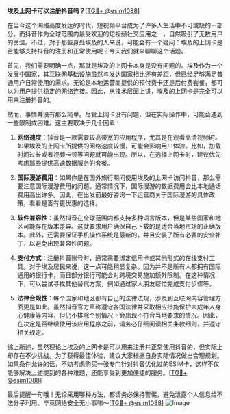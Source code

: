 **埃及上网卡可以注册抖音吗？**[[TG💪+ @esim1088](https://t.me/s/esim1088)]

在当今这个网络高度发达的时代，短视频平台成为了许多人生活中不可或缺的一部分。而抖音作为全球范围内最受欢迎的短视频社交应用之一，自然吸引了无数用户的关注。不过，对于那些身处埃及的人来说，可能会有一个疑问：埃及的上网卡是否能够支持抖音的注册和正常使用呢？今天我们就来聊聊这个话题。

首先，我们需要明确一点，那就是埃及的上网卡本身是没有问题的。埃及作为一个发展中国家，其互联网基础设施虽然与发达国家相比还有差距，但已经足够满足普通用户日常使用的需求。无论是本地运营商提供的预付费卡还是后付费套餐，都可以为用户提供稳定的网络连接。因此，从技术层面上讲，埃及的上网卡是完全可以用来注册抖音的。

然而，事情并没有那么简单。尽管上网卡没有问题，但在实际操作中，可能会遇到一些限制或困难。这主要取决于几个因素：

1. **网络速度**：抖音是一款需要较高带宽的应用程序，尤其是在观看高清视频时。如果埃及的上网卡所提供的网络速度较慢，可能会影响用户体验。比如，加载时间过长或者视频卡顿等问题就可能出现。所以，在选择上网卡时，建议优先考虑那些提供高速数据服务的套餐。

2. **国际漫游费用**：如果你是在国外旅行期间使用埃及的上网卡访问抖音，那么需要注意国际漫游费用的问题。通常情况下，国际漫游的数据费用会比本地通话费用高出许多。因此，在出发前最好咨询一下运营商关于国际漫游的具体政策，看看是否有更优惠的选择。

3. **软件兼容性**：虽然抖音在全球范围内都支持多种语言版本，但是某些国家和地区可能存在版本差异。这就要求用户确保自己下载的是适合当地市场的正确版本。此外，还需要保证手机操作系统是最新的，并且安装了所有必要的安全补丁，以避免出现兼容性问题。

4. **支付方式**：注册抖音账号时，通常需要绑定信用卡或其他形式的在线支付工具。对于埃及居民来说，这一点可能稍显复杂。因为并不是所有人都拥有国际通用的银行卡，而且部分银行可能会对跨境交易施加额外限制。在这种情况下，可以尝试寻找其他替代方案，例如通过家人朋友帮忙完成支付步骤等。

5. **法律合规性**：每个国家和地区都有自己的法律法规，涉及到互联网内容管理方面更是如此。虽然抖音官方声称遵守各国法律并采取相应措施保护未成年人身心健康等内容，但仍不排除个别情况下会出现不符合当地要求的情况。因此，在决定是否继续使用该应用程序之前，请务必仔细阅读相关条款细则，并遵守相关规定。

综上所述，虽然理论上埃及的上网卡是可以用来注册并正常使用抖音的，但实际上却存在不少挑战。为了获得最佳体验，建议大家根据自身实际情况做出合理规划。如果条件允许的话，不妨考虑购买一张专门针对抖音优化过的ESIM卡，这样不仅能够解决上述提到的各种难题，还能享受到更加便捷的服务。[[TG💪+ @esim1088](https://t.me/s/esim1088)]

最后提醒一句哦！无论采用哪种方法，都请务必保持警惕，避免泄露个人信息给不法分子利用。毕竟网络安全无小事嘛～[[TG💪+ @esim1088](https://t.me/s/esim1088)] 
![Image](https://i.postimg.cc/4NQfJmqS/Snipaste-2025-05-13-00-14-12.png)